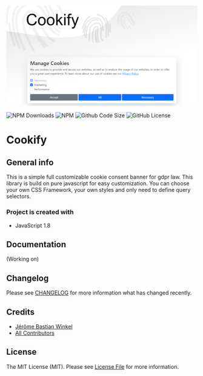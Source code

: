 <p align="center"><img src="/img/socialcard.jpg" alt="Social Card of Cookify"></p>

![NPM Downloads](https://img.shields.io/npm/dt/cookify)
![NPM](https://img.shields.io/npm/v/cookify)
![Github Code Size](https://img.shields.io/github/languages/code-size/jersyfi/cookify)
![GitHub License](https://img.shields.io/github/license/jersyfi/cookify)

# Cookify

## General info
This is a simple full customizable cookie consent banner for gdpr law. This library is build on pure javascript for easy customization. You can choose your own CSS Framework, your own styles and only need to define query selectors.

### Project is created with
* JavaScript 1.8

## Documentation
(Working on)

## Changelog
Please see [CHANGELOG](CHANGELOG.md) for more information what has changed recently.

## Credits
- [Jérôme Bastian Winkel](https://github.com/jersyfi)
- [All Contributors](../../contributors)

## License
The MIT License (MIT). Please see [License File](LICENSE) for more information.
